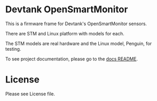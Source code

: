 Devtank OpenSmartMonitor
========================

This is a firmware frame for Devtank's OpenSmartMonitor sensors.

There are STM and Linux platform with models for each.

The STM models are real hardware and the Linux model, Penguin, for testing.

To see project documentation, please go to the [docs README](docs/README.md).

License
=======

Please see License file.
